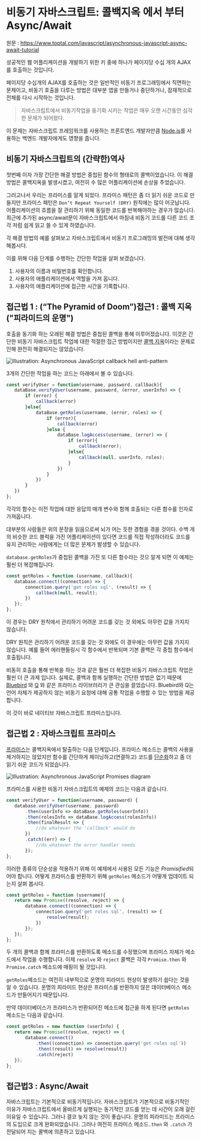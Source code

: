 # 비동기 자바스크립트: 콜백지옥 에서 부터 Async/Await

원문 : https://www.toptal.com/javascript/asynchronous-javascript-async-await-tutorial

성공적인 웹 어플리케이션을 개발하기 위한 키 중에 하나가 페이지당 수십 개의 AJAX를 호출하는 것입니다.

페이지당 수십개의 AJAX를 호출하는 것은 일반적인 비동기 프로그래밍에서 직면하는 문제이고, 비동기 호출을 다루는 방법은 대부분 앱을 만들거나 중단하거나, 잠재적으로 전체를 다시 시작하는 것입니다.

> 자바스크립트에서 비동기작업을 동기화 시키는 작업은 매우 오랜 시간동안 심각한 문제가 되어왔다.

이 문제는 자바스크립트 프레임워크를 사용하는 프론트엔드 개발자만큼 [Node.js](https://www.toptal.com/nodejs)를 사용하는 백엔드 개발자에게도 영향을 줍니다. 

## 비동기 자바스크립트의 (간략한)역사



첫번째 이자 가장 간단한 해결 방법은 중첩된 함수의 형태로의 콜백이었습니다. 이 해결 방법은 콜백지옥을 발생시켰고, 여전히 수 많은 어플리케이션에 손상을 주었습니다.

그러고나서 우리는 프라미스를 알게 되었다. 프라미스 패턴은 좀 더 읽기 쉬운 코드로 만들지만 프라미스 패턴은 `Don’t Repeat Yourself (DRY)` 원칙에는 많이 어긋납니다. 어플리케이션의 흐름을 잘 관리하기 위해 동일한 코드를 반복해야하는 경우가 많습니다. 최근에 추가된 async/await문이 자바스크립트에서 마침내 비동기 코드를 다른 코드 조각 저럼 쉽게 읽고 쓸 수 있게 하였습니다. 

각 해결 방법의 예를 살펴보고 자바스크립트에서 비동기 프로그래밍의 발전에 대해 생각해봅시다. 

이를 위해 다음 단계를 수행하는 간단한 작업을 살펴 보겠습니다.

1. 사용자의 이름과 비밀번호를 확인합니다.
2. 사용자의 애플리케이션에서 역할을 가져 옵니다.
3. 사용자의 애플리케이션에 접근한 시간을 기록합니다.

## 접근법 1 :  (“The Pyramid of Doom”)접근1 : 콜백 지옥("피라미드의 운명")



호출을 동기화 하는 오래된 해결 방법은 중첩된 콜백을 통해 이루어졌습니다. 이것은 간단한 비동기 자바스크립트 작업에 대한 적절한 접근 방법이지만 [콜백 지옥](http://callbackhell.com/)이라는 문제로 인해 완전히 해결되지는 않았습니다.



![Illustration: Asynchronous JavaScript callback hell anti-pattern](https://uploads.toptal.io/blog/image/125145/toptal-blog-image-1515767755732-42c95d08c90e52d1bd534c7c880ea75b.png)



3개의 간단한 작업을 하는 코드는 아래에서 볼 수 있습니다.

```javascript
const verifyUser = function(username, password, callback){
   dataBase.verifyUser(username, password, (error, userInfo) => {
       if (error) {
           callback(error)
       }else{
           dataBase.getRoles(username, (error, roles) => {
               if (error){
                   callback(error)
               }else {
                   dataBase.logAccess(username, (error) => {
                       if (error){
                           callback(error);
                       }else{
                           callback(null, userInfo, roles);
                       }
                   })
               }
           })
       }
   })
};
```

각각의 함수는 이전 작업에 대한 응답의 매개 변수와 함께 호출되는 다른 함수를 인자로 가져옵니다.

대부분의 사람들은 위의 문장을 읽음으로써 뇌가 어는 듯한 경험을 겪을 것이다. 수백 개의 비슷한 코드 블럭을 가진 어플리케이션이 있다면 코드를 직접 작성하더라도 코드를 유지 관리하는 사람에게는 더 많은 문제가 발생할 수 있습니다.

`database.getRoles`가 중첩된 콜백을 가진 또 다른 함수라는 것으 알게 되면 이 예제는 훨씬 더 복잡해집니다.

```javascript
const getRoles = function (username, callback){
   database.connect((connection) => {
       connection.query('get roles sql', (result) => {
           callback(null, result);
       })
   });
};
```

이 경우는 DRY 원칙에서 관리하기 어려운 코드를 갖는 것 외에도 아무런 값을 가지지 않습니다.

DRY 원칙은 관리하기 어려운 코드를 갖는 것 외에도 이 경우에는 아무런 값을 가지지 않습니다. 예를 들어 에러핸들링시 각 함수에서 반복되며 기본 콜백은 각 중첩 함수에서 호출됩니다.

비동히 호출을 통해 반복을 하는 것과 같은 훨씬 더 복잡한 비동기 자바스크립트 작업은 훨씬 더 큰 과제 입니다. 실제로, 콜백과 함께 실행하는 간단한 방법은 없기 때문에   [Bluebird](http://bluebirdjs.com/docs/getting-started.html) 와 [Q](https://github.com/kriskowal/q) 와 같은 프라미스 라이브러리가 큰 관심을 끌었습니다. Bluebird와 Q는 언어 자체가 제공하지 않는 비동기 요청에 대해 공통 작업을 수행할 수 있는 방법을 제공합니다.

이 것이 바로 네이티브 자바스크립트 프라미스입니다.

## 접근법 2 : 자바스크립트 프라미스



[프라미스](https://developer.mozilla.org/en-US/docs/Web/JavaScript/Reference/Global_Objects/Promise)는 콜백지옥에서 탈출하는 다음 단계입니다. 프라미스 메소드는 콜백의 사용을 제거하지는 않았지만 함수를 간단하게 체이닝하고(연결하고) 코드를 [단순화](https://www.toptal.com/javascript/javascript-es6-cheat-sheet)하고 좀 더 읽기 쉬운 코드가 되었습니다.



![Illustration: Asynchronous JavaScript Promises diagram](https://uploads.toptal.io/blog/image/125146/toptal-blog-image-1515767816714-7aa8dd1b3f99930f924539e4d71fc386.png)

프라미스를 사용한 비동기 자바스크립트의 예제의 코드는 다음과 같습니다.

```javascript
const verifyUser = function(username, password) {
   database.verifyUser(username, password)
       .then(userInfo => dataBase.getRoles(userInfo))
       .then(rolesInfo => dataBase.logAccess(rolesInfo))
       .then(finalResult => {
           //do whatever the 'callback' would do
       })
       .catch((err) => {
           //do whatever the error handler needs
       });
};
```

이러한 종류의 단순성을 적용하기 위해 이 예제에서 사용된 모든 기능은 *Promisified*되어야 합니다. 어떻게  프라미스를 반환하기 위해 `getRoles` 메소드가 어떻게 업데이트 되는지 살펴 봅시다.

```javascript
const getRoles = function (username){
   return new Promise((resolve, reject) => {
       database.connect((connection) => {
           connection.query('get roles sql', (result) => {
               resolve(result);
           })
       });
   });
};
```

두 개의 콜백과 함께 프라미스를 반환하도록  메소드를 수정했으며 프라미스 자체가 메소드에서 작업을 수행합니다. 이제 `resolve` 와 `reject` 콜백은 각각  `Promise.then` 와 `Promise.catch` 메소드에 매핑이 될  것입니다.

`getRoles`메소드는 여전히 내부적으로 운명의 피라미드 현상이 발생하기 쉽다는 것을 알 수 있습니다. 운명의 피라미드 현상은 프라미스를 반환하지 않은 데이터베이스 메소드가 만들어지기 때문입니다. 

만약 데이터베이스가 프라미스가 반환되어진 메소드에 접근을 하게 된다면 `getRoles` 메소드는 다음과 같습니다.

```javascript
const getRoles = new function (userInfo) {
   return new Promise((resolve, reject) => {
       database.connect()
           .then((connection) => connection.query('get roles sql'))
           .then((result) => resolve(result))
           .catch(reject)
   });
};
```



## 접근법3 : Async/Await



자바스크립트는 기본적으로 비동기적입니다. 자바스크립트가 기본적으로 비동기적인 이유가 자바스크립트에서 올바르게 실행되는 동기적인 코드를 얻는 데 시간이 오래 걸린 이유일 수 있습니다. 그러나 결코 늦지 않는 것이 좋습니다. 운명의 피라미드는 프라미스의 도입으로 크게 완화되었습니다. 그러나 여전히 프라미스 메소드`.then` 와 `.catch` 가 전달되어 지는 콜백에 의존하고 있습니다.